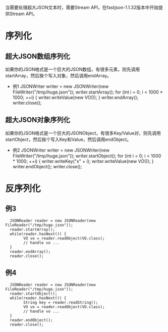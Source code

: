 当需要处理超大JSON文本时，需要Stream API，在fastjson-1.1.32版本中开始提供Stream API。

# 序列化
## 超大JSON数组序列化
如果你的JSON格式是一个巨大的JSON数组，有很多元素，则先调用startArray，然后挨个写入对象，然后调用endArray。
* 例1
      JSONWriter writer = new JSONWriter(new FileWriter("/tmp/huge.json"));
      writer.startArray();
      for (int i = 0; i < 1000 * 1000; ++i) {
            writer.writeValue(new VO());
      }
      writer.endArray();
      writer.close();

## 超大JSON对象序列化
如果你的JSON格式是一个巨大的JSONObject，有很多Key/Value对，则先调用startObject，然后挨个写入Key和Value，然后调用endObject。
* 例2
      JSONWriter writer = new JSONWriter(new FileWriter("/tmp/huge.json"));
      writer.startObject();
      for (int i = 0; i < 1000 * 1000; ++i) {
            writer.writeKey("x" + i);
            writer.writeValue(new VO());
      }
      writer.endObject();
      writer.close();

# 反序列化
## 例3      

      JSONReader reader = new JSONReader(new FileReader("/tmp/huge.json"));
      reader.startArray();
      while(reader.hasNext()) {
            VO vo = reader.readObject(VO.class);
            // handle vo ...
      }
      reader.endArray();
      reader.close();

## 例4

      JSONReader reader = new JSONReader(new FileReader("/tmp/huge.json"));
      reader.startObject();
      while(reader.hasNext()) {
            String key = reader.readString();
            VO vo = reader.readObject(VO.class);
            // handle vo ...
      }
      reader.endObject();
      reader.close();